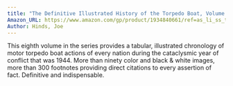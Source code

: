 ```yaml
---
title: "The Definitive Illustrated History of the Torpedo Boat, Volume VIII: 1944 (the Ship Killers)"
Amazon_URL: https://www.amazon.com/gp/product/1934840661/ref=as_li_ss_tl?ie=UTF8&linkCode=ll1&tag=internetbo00a-20
Author: Hinds, Joe
---
```

This eighth volume in the series provides a tabular, illustrated chronology of motor torpedo boat actions of every nation during the cataclysmic year of conflict that was 1944.  More than ninety color and black & white images, more than 300 footnotes providing direct citations to every assertion of fact.  Definitive and indispensable.